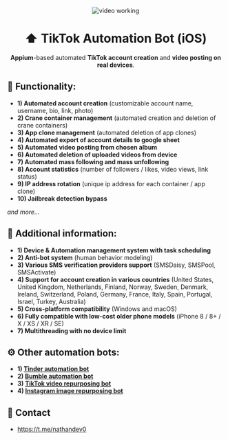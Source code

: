 <p align="center">
<img src="https://github.com/nathandev0/Tiktok_Automation_Bot/blob/3d34a4a9da710ba1223b9dc2afa5483981642ec1/src/demo.gif" alt="video working"/>
</p>
<h1 align="center"> ⬆️ TikTok Automation Bot (iOS) </h1>
<p align="center"><strong>Appium</strong>-based automated <strong>TikTok account creation</strong> and <strong>video posting on real devices</strong>.</p>
<h2 id="contact"> 👀 Functionality: </h2>

- **1) Automated account creation** (customizable account name, username, bio, link, photo)
- **2) Crane container management** (automated creation and deletion of crane containers)
- **3) App clone management** (automated deletion of app clones)
- **4) Automated export of account details to google sheet**
- **5) Automated video posting from chosen album**
- **6) Automated deletion of uploaded videos from device**
- **7) Automated mass following and mass unfollowing**
- **8) Account statistics** (number of followers / likes, video views, link status)
- **9) IP address rotation** (unique ip address for each container / app clone)
- **10) Jailbreak detection bypass**

*and more...*

<h2 id="contact"> 📝 Additional information: </h2>

- **1) Device & Automation management system with task scheduling**
- **2) Anti-bot system** (human behavior modeling)
- **3) Various SMS verification providers support** 
(SMSDaisy, SMSPool, SMSActivate)
- **4) Support for account creation in various countries** (United States, United Kingdom, Netherlands, Finland, Norway, Sweden, Denmark, Ireland, Switzerland, Poland, Germany, France, Italy, Spain, Portugal, Israel, Turkey, Australia)
- **5) Cross-platform compatibility** (Windows and macOS)
- **6) Fully compatible with low-cost older phone models** (iPhone 8 / 8+ / X / XS / XR / SE)
- **7) Multithreading with no device limit**

<h2 id="contact"> ⚙️ Other automation bots: </h2>

- **1) [Tinder automation bot](https://github.com/nathandev0/Tinder_Automation_Bot)**
- **2) [Bumble automation bot](https://github.com/nathandev0/Bumble_Automation_Bot)**
- **3) [TikTok video repurposing bot](https://github.com/nathandev0/Video-Repurposing-Bot)**
- **4) [Instagram image repurposing bot](https://github.com/nathandev0/Image-Repurposing-Bot)**

<h2 id="contact"> 💬 Contact</h2>

- https://t.me/nathandev0
